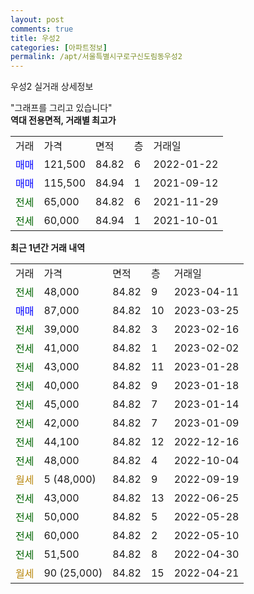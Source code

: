 ```yaml
---
layout: post
comments: true
title: 우성2
categories: [아파트정보]
permalink: /apt/서울특별시구로구신도림동우성2
---
```


우성2 실거래 상세정보

<script type="text/javascript">
  google.charts.load('current', {'packages':['line', 'corechart']});
  google.charts.setOnLoadCallback(drawChart);

  function drawChart() {
    var data = new google.visualization.DataTable();
    data.addColumn('date', '거래일');
    data.addColumn('number', "매매");
    data.addColumn('number', "전세");
    data.addColumn('number', "전매");

    data.addRows([[new Date(Date.parse("2023-04-11")), null, 48000, null], [new Date(Date.parse("2023-03-25")), 87000, null, null], [new Date(Date.parse("2023-02-16")), null, 39000, null], [new Date(Date.parse("2023-02-02")), null, 41000, null], [new Date(Date.parse("2023-01-28")), null, 43000, null], [new Date(Date.parse("2023-01-18")), null, 40000, null], [new Date(Date.parse("2023-01-14")), null, 45000, null], [new Date(Date.parse("2023-01-09")), null, 42000, null], [new Date(Date.parse("2022-12-16")), null, 44100, null], [new Date(Date.parse("2022-10-04")), null, 48000, null], [new Date(Date.parse("2022-09-19")), null, null, null], [new Date(Date.parse("2022-06-25")), null, 43000, null], [new Date(Date.parse("2022-05-28")), null, 50000, null], [new Date(Date.parse("2022-05-10")), null, 60000, null], [new Date(Date.parse("2022-04-30")), null, 51500, null], [new Date(Date.parse("2022-04-21")), null, null, null]]);

    var options = {
      hAxis: {
        format: 'yyyy/MM/dd'
      },    
      lineWidth: 0,
      pointsVisible: true,    
      title: '최근 1년간 유형별 실거래가 분포',
      legend: { position: 'bottom' }
    };

    var formatter = new google.visualization.NumberFormat({pattern:'###,###'} );
    formatter.format(data, 1);
    formatter.format(data, 2);
    
    setTimeout(function() {
        var chart = new google.visualization.LineChart(document.getElementById('columnchart_material'));
        chart.draw(data, (options));
        document.getElementById('loading').style.display = 'none';
    }, 200);
  }
</script>


<div id="loading" style="z-index:20; display: block; margin-left: 0px">"그래프를 그리고 있습니다"</div>
<div id="columnchart_material" style="width: 95%; margin-left: 0px; display: block"></div>
<!-- contents start -->
<b>역대 전용면적, 거래별 최고가</b>
<table class="sortable">
    <tr>
      <td>거래</td>
      <td>가격</td>
      <td>면적</td>
      <td>층</td>
      <td>거래일</td>
    </tr>
        <tr>
          <td><a style="color: blue">매매</a></td>
          <td>121,500</td>
          <td>84.82</td>
          <td>6</td>
          <td>2022-01-22</td>
        </tr>            <tr>
          <td><a style="color: blue">매매</a></td>
          <td>115,500</td>
          <td>84.94</td>
          <td>1</td>
          <td>2021-09-12</td>
        </tr>        
        <tr>
              <td><a style="color: darkgreen">전세</a></td>
              <td>65,000</td>
              <td>84.82</td>
              <td>6</td>
              <td>2021-11-29</td>
            </tr>            <tr>
              <td><a style="color: darkgreen">전세</a></td>
              <td>60,000</td>
              <td>84.94</td>
              <td>1</td>
              <td>2021-10-01</td>
            </tr>        
    
</table>

<b>최근 1년간 거래 내역</b>

<table class="sortable">
    <tr>
      <td>거래</td>
      <td>가격</td>
      <td>면적</td>
      <td>층</td>
      <td>거래일</td>
    </tr>
    <tr>
      <td><a style="color: darkgreen">전세</a></td>
      <td>48,000</td>
      <td>84.82</td>
      <td>9</td>
      <td>2023-04-11</td>
    </tr>          <tr>
      <td><a style="color: blue">매매</a></td>
      <td>87,000</td>
      <td>84.82</td>
      <td>10</td>
      <td>2023-03-25</td>
    </tr>          <tr>
      <td><a style="color: darkgreen">전세</a></td>
      <td>39,000</td>
      <td>84.82</td>
      <td>3</td>
      <td>2023-02-16</td>
    </tr>          <tr>
      <td><a style="color: darkgreen">전세</a></td>
      <td>41,000</td>
      <td>84.82</td>
      <td>1</td>
      <td>2023-02-02</td>
    </tr>          <tr>
      <td><a style="color: darkgreen">전세</a></td>
      <td>43,000</td>
      <td>84.82</td>
      <td>11</td>
      <td>2023-01-28</td>
    </tr>          <tr>
      <td><a style="color: darkgreen">전세</a></td>
      <td>40,000</td>
      <td>84.82</td>
      <td>9</td>
      <td>2023-01-18</td>
    </tr>          <tr>
      <td><a style="color: darkgreen">전세</a></td>
      <td>45,000</td>
      <td>84.82</td>
      <td>7</td>
      <td>2023-01-14</td>
    </tr>          <tr>
      <td><a style="color: darkgreen">전세</a></td>
      <td>42,000</td>
      <td>84.82</td>
      <td>7</td>
      <td>2023-01-09</td>
    </tr>          <tr>
      <td><a style="color: darkgreen">전세</a></td>
      <td>44,100</td>
      <td>84.82</td>
      <td>12</td>
      <td>2022-12-16</td>
    </tr>          <tr>
      <td><a style="color: darkgreen">전세</a></td>
      <td>48,000</td>
      <td>84.82</td>
      <td>4</td>
      <td>2022-10-04</td>
    </tr>          <tr>
      <td><a style="color: darkgoldenrod">월세</a></td>
      <td>5 (48,000)</td>
      <td>84.82</td>
      <td>9</td>
      <td>2022-09-19</td>
    </tr>          <tr>
      <td><a style="color: darkgreen">전세</a></td>
      <td>43,000</td>
      <td>84.82</td>
      <td>13</td>
      <td>2022-06-25</td>
    </tr>          <tr>
      <td><a style="color: darkgreen">전세</a></td>
      <td>50,000</td>
      <td>84.82</td>
      <td>5</td>
      <td>2022-05-28</td>
    </tr>          <tr>
      <td><a style="color: darkgreen">전세</a></td>
      <td>60,000</td>
      <td>84.82</td>
      <td>2</td>
      <td>2022-05-10</td>
    </tr>          <tr>
      <td><a style="color: darkgreen">전세</a></td>
      <td>51,500</td>
      <td>84.82</td>
      <td>8</td>
      <td>2022-04-30</td>
    </tr>          <tr>
      <td><a style="color: darkgoldenrod">월세</a></td>
      <td>90 (25,000)</td>
      <td>84.82</td>
      <td>15</td>
      <td>2022-04-21</td>
    </tr>      </table>
<!-- contents end -->    

